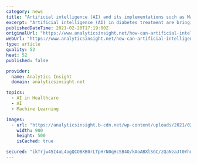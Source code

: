 ```yaml
---
category: news
title: "Artificial intelligence (AI) and its implementations such as Machine Learning (ML) are promising major breakthroughs in diabetes treatment"
excerpt: "Artificial intelligence (AI) in diabetes treatment are bringing fundamental shift to healthcare services. There are certain ways of using AI to regulate diabetes like self management, early detection and so on."
publishedDateTime: 2021-02-20T17:19:00Z
originalUrl: "https://www.analyticsinsight.net/how-can-artificial-intelligence-change-the-diabetes-care/"
webUrl: "https://www.analyticsinsight.net/how-can-artificial-intelligence-change-the-diabetes-care/"
type: article
quality: 52
heat: 52
published: false

provider:
  name: Analytics Insight
  domain: analyticsinsight.net

topics:
  - AI in Healthcare
  - AI
  - Machine Learning

images:
  - url: "https://analyticsinsight.b-cdn.net/wp-content/uploads/2021/02/How-Can-Artificial-Intelligence-Change-the-Diabetes-Care-1.jpg"
    width: 900
    height: 500
    isCached: true

secured: "ikTrjw45I4oL4ogQCOBXB0rLTpHrN0qHcSB4O/kAoABXlSGC/zQaNzaJt0YhupGghG3hl+qIDqLpauvW58hDC2Rbw161PE4wuIfahmQcmqWaKyz1CmVmH13dCGWGQAZWWtuQsetonolFEVx6gL2tt9WGIgesNJQ/vAp/DhDQjcP2lUJk3RHyqtVN//BW5yJgs1aAlU5VieJfE85wX1sRqb5SRcZpySH3pRMiIfDDUH1MSgRzviQyf//kuuZZKO3PwRFshfnsjsqpjWveOWNZ8a8eU33jD9wVOJHFbassD6ypJXiFVpoZNHbo6rz8ayHdzEIfi/wvV1/EtuWH2+ItIYP1ueUgsRS+8IjQ836FPG8=;0E3ZVnpRBHPQ66kmRLPvFg=="
---
```


